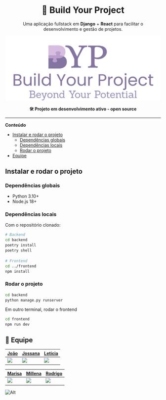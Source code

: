 
<h1 align="center">🚀 Build Your Project</h1>
<p align="center">
  Uma aplicação fullstack em <strong>Django</strong> + <strong>React</strong> para facilitar o desenvolvimento e gestão de projetos.
</p>

<p align="center">
  <img src="BYP_logo_slogan.png" alt="Logo do Build Your Project" width="500" />
</p>


<p align="center">
  <strong>🛠️ Projeto em desenvolvimento ativo - open source</strong>
</p>

---



**Conteúdo**

- [Instalar e rodar o projeto](#instalar-e-rodar-o-projeto)
  - [Dependências globais](#dependências-globais)
  - [Dependências locais](#dependências-locais)
  - [Rodar o projeto](#rodar-o-projeto)
- [Equipe](#equipe)

## Instalar e rodar o projeto

### Dependências globais

- Python 3.10+
- Node.js 18+

### Dependências locais

Com o repositório clonado:

```bash
# Backend
cd backend
poetry install
poetry shell

# Frontend
cd ../frontend
npm install
```

### Rodar o projeto
```bash
cd backend
python manage.py runserver
```
Em outro terminal, rodar o frontend
```bash
cd frontend
npm run dev
```
## 👥 Equipe

<div align="center">

| [João](https://github.com/jpfelixx) | [Jossana](https://github.com/JojoMarques) | [Leticia](https://github.com/lelerudeli) |
|---|---|---|
| <img src="https://github.com/jpfelixx.png" width="100"/> | <img src="https://github.com/JojoMarques.png" width="100"/> | <img src="https://github.com/lelerudeli.png" width="100"/> |

| [Marisa](https://github.com/maris2606) | [Millena](https://github.com/Mihcup) | [Rodrigo](https://github.com/RodrigoBettio) |
|---|---|---|
| <img src="https://github.com/maris2606.png" width="100"/> | <img src="https://github.com/Mihcup.png" width="100"/> | <img src="https://github.com/RodrigoBettio.png" width="100"/> |

</div>



![Alt](https://repobeats.axiom.co/api/embed/23fc15bc670b6d14aa06893cd6211b8f190f8311.svg "Repobeats analytics image")
